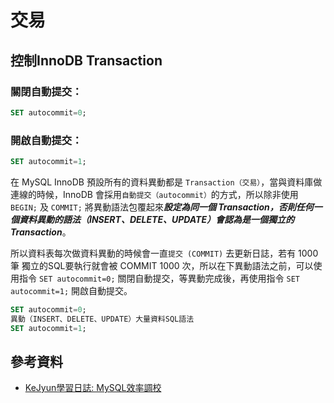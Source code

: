 # 交易


## 控制InnoDB Transaction

### 關閉自動提交：

```sql
SET autocommit=0;
```

### 開啟自動提交：

```sql
SET autocommit=1;
```

在 MySQL InnoDB 預設所有的資料異動都是 `Transaction（交易）`，當與資料庫做連線的時候，InnoDB 會採用`自動提交（autocommit）`的方式，所以除非使用 `BEGIN;` 及 `COMMIT;` 將異動語法包覆起來***設定為同一個  Transaction，否則任何一個資料異動的語法（INSERT、DELETE、UPDATE）會認為是一個獨立的 Transaction***。

所以資料表每次做資料異動的時候會一直`提交 (COMMIT)` 去更新日誌，若有 1000筆 獨立的SQL要執行就會被 COMMIT 1000 次，所以在下異動語法之前，可以使用指令 `SET autocommit=0;` 關閉自動提交，等異動完成後，再使用指令 `SET autocommit=1;` 開啟自動提交。

```sql
SET autocommit=0;
異動（INSERT、DELETE、UPDATE）大量資料SQL語法
SET autocommit=1;
```

## 參考資料
* [KeJyun學習日誌: MySQL效率調校](http://blog.kejyun.com/2012/12/MySQL-Efficiency-Adjustment.html)
